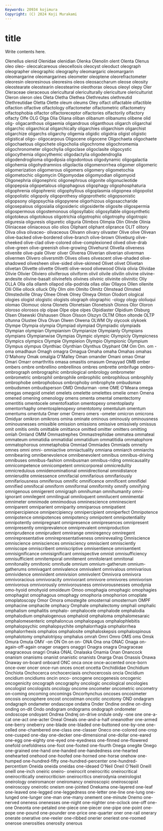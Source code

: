 ```yaml
---
Keywords: 20934 kojimura
Copyright: (C) 2024 Koji Murakami
---
```


# title

Write contents here.



 Olenellus
olenid Olenidae olenidian Olenka Olenolin olent Olenta Olenus oleo oleo-
oleocalcareous oleocellosis oleocyst oleoduct oleograph oleographer oleographic oleography oleomargaric oleomargarin
oleomargarine oleomargarines oleometer oleoptene oleorefractometer oleoresin oleoresinous oleoresins oleos oleosaccharum
oleose oleosity oleostearate oleostearin oleostearine oleothorax oleous oleoyl olepy Oler
Oleraceae oleraceous olericultural olericulturally olericulture olericulturist Oleron oleron oles Oleta
Oletha Olethea Olethreutes olethreutid Olethreutidae Oletta Olette oleum oleums Oley
olfact olfactable olfactible olfaction olfactive olfactology olfactometer olfactometric olfactometry olfactophobia
olfactor olfactoreceptor olfactories olfactorily olfactory olfacty Olfe OLG Olga Olia
Oliana oliban olibanum olibanums olibene olid olig- oligacanthous oligaemia oligandrous
oliganthous oligarch oligarchal oligarchic oligarchical oligarchically oligarchies oligarchism oligarchist oligarchize
oligarchs oligarchy oligemia oligidic oligidria oligist oligistic oligistical oligo- oligocarpous
Oligocene oligocene Oligochaeta oligochaete oligochaetous oligochete oligocholia oligochrome oligochromemia oligochronometer
oligochylia oligoclase oligoclasite oligocystic oligocythemia oligocythemic oligodactylia oligodendroglia oligodendroglioma oligodipsia
oligodontous oligodynamic oligogalactia oligohemia oligohydramnios oligolactia oligomenorrhea oligomer oligomeric oligomerization
oligomerous oligomers oligomery oligometochia oligometochic oligomycin Oligomyodae oligomyodian oligomyoid Oligonephria
oligonephric oligonephrous oligonite oligonucleotide oligopepsia oligopetalous oligophagous oligophagy oligophosphaturia oligophrenia
oligophrenic oligophyllous oligoplasmia oligopnea oligopolist oligopolistic oligopoly oligoprothesy oligoprothetic oligopsonistic
oligopsony oligopsychia oligopyrene oligorhizous oligosaccharide oligosepalous oligosialia oligosideric oligosiderite oligosite
oligospermia oligospermous oligostemonous oligosyllabic oligosyllable oligosynthetic oligotokeus oligotokous oligotrichia oligotrophic
oligotrophy oligotropic oliguresia oliguresis oliguretic oliguria Olimbos Olimpia Olin Olinde
Olinia Oliniaceae oliniaceous olio olios Oliphant oliphant oliprance OLIT olitory
Oliva oliva olivaceo- olivaceous Olivann olivary olivaster Olive olive Olivean
olive-backed olive-bordered olive-branch olive-brown Oliveburg olive-cheeked olive-clad olive-colored olive-complexioned olived
olive-drab olive-green olive-greenish olive-growing Olivehurst Olivella oliveness olivenite olive-pale Oliver
oliver Oliverea Oliverian oliverian oliverman olivermen Olivero oliversmith Olives olives
olivescent olive-shaded olive-shadowed olivesheen olive-sided olive-skinned Olivet olivet Olivetan olivetan
Olivette olivette Olivetti olive-wood olivewood Olivia olivia Olividae Olivie Olivier
Oliviero oliviferous oliviform olivil olivile olivilin olivine olivine-andesite olivine-basalt olivinefels
olivines olivinic olivinite olivinitic Oliy OLLA Olla olla ollamh ollapod
olla-podrida ollas ollav Ollayos Ollen ollenite Olli Ollie ollock olluck
Olly Olm olm Olmito Olmitz Olmstead Olmsted Olmstedville Olnay Olnee
Olnek Olney Olneya Olnton Olodort ological ologies ologist ologistic ologists
olograph olographic -ology ology ololiuqui olomao Olomouc olona Olonets Olonetsian
Olonetsish Olonos Olor Oloron oloroso olorosos olp olpae Olpe olpe
olpes Olpidiaster Olpidium Olsburg Olsen Olsewski Olshausen Olson Olsson Olszyn
OLTM Olton oltonde OLTP oltunna Olustee Olva Olvan Olwen Olwena
OLWM Oly olycook olykoek Olympe Olympia olympia Olympiad olympiad Olympiadic
olympiads Olympian olympian Olympianism Olympianize Olympianly Olympians olympians Olympianwise Olympias
Olympic olympic Olympicly Olympicness Olympics olympics Olympie Olympieion Olympio Olympionic
Olympium Olympus olympus Olynthiac Olynthian Olynthus Olyphant OM Om Om.
om -oma omadhaun Omagh omagra Omagua Omaha omaha Omahas omahas
O'Mahony Omak omalgia O'Malley Oman omander Omani omao Omar Omari
Omarr omarthritis omasa omasitis omasum Omayyad OMB omber ombers ombre
ombrellino ombrellinos ombres ombrette ombrifuge ombro- ombrograph ombrographic ombrological ombrology
ombrometer ombrometric ombrophil ombrophile ombrophilic ombrophilous ombrophily ombrophobe ombrophobous ombrophoby
ombrophyte ombudsman ombudsmen ombudsperson OMD Omdurman -ome OME O'Meara omega
omegas omegoid omelet omelets omelette omelettes omelie omen Omena omened
omening omenology omens omenta omental omentectomy omentitis omentocele omentofixation omentopexy
omentoplasty omentorrhaphy omentosplenopexy omentotomy omentulum omentum omentums omentuta Omer omer
Omero omers -ometer omicron omicrons Omidyar omikron omikrons omina ominate
ominous ominously ominousness ominousnesses omissible omission omissions omissive omissively omissus
omit omitis omits omittable omittance omitted omitter omitters omitting omlah
Omland OMM Ommastrephes Ommastrephidae ommatea ommateal ommateum ommatidia ommatidial ommatidium
ommatitidia ommatophore ommatophorous ommetaphobia Ommiad Ommiades Ommiads omneity omnes omni
omni- omniactive omniactuality omniana omniarch omniarchs omnibearing omnibenevolence omnibenevolent omnibus
omnibus-driving omnibuses omnibus-fashion omnibusman omnibus-riding omnicausality omnicompetence omnicompetent omnicorporeal omnicredulity
omnicredulous omnidenominational omnidirectional omnidistance omnierudite omniessence omnifacial omnifarious omnifariously omnifariousness
omniferous omnific omnificence omnificent omnifidel omnified omnifocal omniform omniformal omniformity
omnify omnifying omnigenous omnigerent omnigraph omnihuman omnihumanity omni-ignorant omnilegent omnilingual
omniloquent omnilucent omnimental omnimeter omnimode omnimodous omninescience omninescient omniparent omniparient
omniparity omniparous omnipatient omnipercipience omnipercipiency omnipercipient omniperfect Omnipotence omnipotence omnipotences
omnipotency omnipotent omnipotentiality omnipotently omnipregnant omnipresence omnipresences omnipresent omnipresently omniprevalence
omniprevalent omniproduction omniprudence omniprudent omnirange omniregency omniregent omnirepresentative omnirepresentativeness omnirevealing
Omniscience omniscience omnisciences omnisciency omniscient omnisciently omniscope omniscribent omniscriptive omnisentience
omnisentient omnisignificance omnisignificant omnispective omnist omnisufficiency omnisufficient omnitemporal omnitenent omnitolerant
omnitonal omnitonality omnitonic omnitude omnium omnium-gatherum omnium-gatherums omnivagant omnivalence omnivalent
omnivalous omnivarious omnividence omnivident omnivision omnivolent Omnivora omnivora omnivoracious omnivoracity
omnivorant omnivore omnivores omnivorism omnivorous omnivorously omnivorousness omnivorousnesses omodynia omo-hyoid
omohyoid omoideum Omoo omophagia omophagic omophagies omophagist omophagous omophagy omophoria
omophorion omoplate omoplatoscopy Omor Omora omostegite omosternal omosternum OMPF omphacine
omphacite omphacy Omphale omphalectomy omphali omphalic omphalism omphalitis omphalo- omphalocele
omphalode omphalodia omphalodium omphalogenous omphaloid omphaloma omphalomesaraic omphalomesenteric omphaloncus omphalopagus
omphalophlebitis omphalopsychic omphalopsychite omphalorrhagia omphalorrhea omphalorrhexis omphalos omphalosite omphaloskepsis omphalospinous
omphalotomy omphalotripsy omphalus omrah Omri Omro OMS oms Omsk Omura
Omuta OMV -on ON On on on- ONA Ona ona
ONAC Onaga on-again-off-again onager onagers onaggri Onagra onagra Onagraceae onagraceous
onagri Onaka ONAL Onalaska Onamia Onan Onancock onanism onanisms onanist
onanistic onanists Onarga Onas Onassis Onawa Onaway on-board onboard ONC
onca once once-accented once-born once-over oncer once-run onces oncet oncetta
Onchidiidae Onchidium Onchiota Onchocerca onchocerciasis onchocercosis oncia Oncidium oncidium oncidiums
oncin onco- oncogene oncogenesis oncogenic oncogenicity oncograph oncography oncologic oncological
oncologies oncologist oncologists oncology oncome oncometer oncometric oncometry on-coming oncoming
oncomings Oncorhynchus oncoses oncosimeter oncosis oncosphere oncost oncostman oncotic oncotomy
OND ondagram ondagraph ondameter ondascope ondatra Onder Ondine ondine on-ding
onding on-dit Ondo ondogram ondograms ondograph ondometer ondoscope ondoyant Ondrea
Ondrej on-drive ondule ondy -one one one-a-cat one-act one-acter Oneal
Oneals one-and-a-half oneanother one-armed one-berry oneberry one-blade one-bladed one-buttoned one-by-one
one-celled one-chambered one-class one-classer Oneco one-colored one-crop one-cusped one-day one-decker
one-dimensional one-dollar one-eared one-egg one-eighty one-eyed one-eyedness one-finned one-flowered onefold
onefoldness one-foot one-footed one-fourth Onega onegite Onego one-grained one-hand one-handed
one-handedness one-hearted onehearted onehood one-hoofed one-horned one-horse onehow one-humped one-hundred-fifty
one-hundred-percenter one-hundred-percentism Oneida oneida oneidas one-ideaed O'Neil Oneil O'Neill Oneill
oneill one-inch oneiric oneiro- oneirocrit oneirocritic oneirocritical oneirocritically oneirocriticism oneirocritics
oneirodynia oneirologist oneirology oneiromancer oneiromancy oneiroscopic oneiroscopist oneiroscopy oneirotic oneism
one-jointed Onekama one-layered one-leaf one-leaved one-legged one-leggedness one-letter one-line one-lung
one-lunged one-lunger one-man one-many onement one-minute Onemo one-nerved oneness onenesses
one-night one-nighter one-oclock one-off one-one Oneonta one-petaled one-piece one-piecer one-pipe
one-point one-pope one-pound one-pounder one-price one-quarter oner one-rail onerary onerate
onerative one-reeler one-ribbed onerier oneriest one-roomed onerose onerosities onerosity onerous
